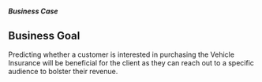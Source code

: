 
##### Business Case 

## Business Goal

Predicting whether a customer is interested in purchasing the Vehicle Insurance will be beneficial for the client as they can reach out to a specific audience to bolster their revenue.

